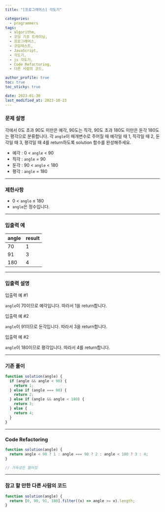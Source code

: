 ```yaml
---
title: "[프로그래머스] 각도기"

categories:
  - programmers
tags:
  - algorithm,
  - 코딩 기초 트레이닝,
  - 프로그래머스,
  - 코딩테스트,
  - JavaScript,
  - 각도기,
  - js 각도기,
  - Code Refactoring,
  - 다른 사람의 코드,

author_profile: true
toc: true
toc_sticky: true

date: 2023-01-30
last_modified_at: 2023-10-23
---
```


### 문제 설명

각에서 0도 초과 90도 미만은 예각, 90도는 직각, 90도 초과 180도 미만은 둔각 180도는 평각으로 분류합니다. 각 `angle`이 매개변수로 주어질 때 예각일 때 1, 직각일 때 2, 둔각일 때 3, 평각일 때 4를 return하도록 solution 함수를 완성해주세요.

- 예각 : 0 < `angle` < 90
- 직각 : `angle` = 90
- 둔각 : 90 < `angle` < 180
- 평각 : `angle` = 180

---

### 제한사항

- 0 < `angle` ≤ 180
- `angle`은 정수입니다.

---

### 입출력 예

| angle | result |
| ----- | ------ |
| 70    | 1      |
| 91    | 3      |
| 180   | 4      |

---

### 입출력 설명

입출력 예 #1

`angle`이 70이므로 예각입니다. 따라서 1을 return합니다.

입출력 예 #2

`angle`이 91이므로 둔각입니다. 따라서 3을 return합니다.

입출력 예 #2

`angle`이 180이므로 평각입니다. 따라서 4를 return합니다.

---

### 기존 풀이

```jsx
function solution(angle) {
  if (angle && angle < 90) {
    return 1;
  } else if (angle === 90) {
    return 2;
  } else if (angle && angle < 180) {
    return 3;
  } else {
    return 4;
  }
}
```

---

### Code Refactoring

```jsx
function solution(angle) {
  return angle < 90 ? 1 : angle === 90 ? 2 : angle < 180 ? 3 : 4;
}

// 가독성은 떨어짐
```

---

### 참고 할 만한 다른 사람의 코드

```jsx
function solution(angle) {
  return [0, 90, 91, 180].filter((x) => angle >= x).length;
}
```

